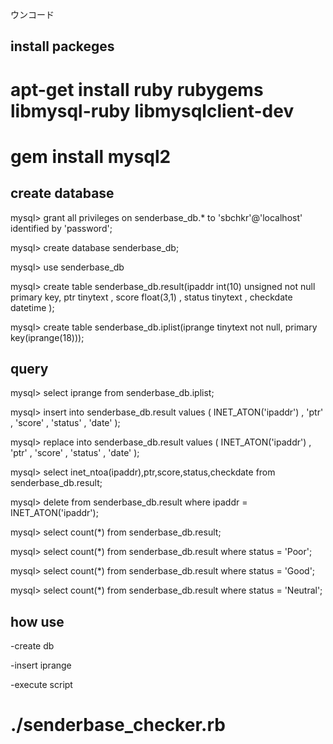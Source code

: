 ウンコード

 install packeges
------------------

 # apt-get install ruby rubygems libmysql-ruby libmysqlclient-dev

 # gem install mysql2

 create database
------------------

 mysql> grant all privileges on senderbase_db.* to 'sbchkr'@'localhost' identified by 'password'; 

 mysql> create database senderbase_db;

 mysql> use senderbase_db

 mysql> create table senderbase_db.result(ipaddr int(10) unsigned not null primary key, ptr tinytext , score float(3,1) , status tinytext , checkdate datetime );

 mysql> create table senderbase_db.iplist(iprange tinytext not null, primary key(iprange(18)));


 query
------------------

 mysql> select iprange from senderbase_db.iplist;

 mysql> insert into senderbase_db.result values ( INET_ATON('ipaddr') , 'ptr' , 'score' , 'status' , 'date' );

 mysql> replace into senderbase_db.result values ( INET_ATON('ipaddr') , 'ptr' , 'score' , 'status' , 'date' );

 mysql> select inet_ntoa(ipaddr),ptr,score,status,checkdate  from senderbase_db.result;

 mysql> delete from senderbase_db.result where ipaddr = INET_ATON('ipaddr');

 mysql> select count(*) from senderbase_db.result;


 mysql> select count(*) from senderbase_db.result where status = 'Poor';

 mysql> select count(*) from senderbase_db.result where status = 'Good';

 mysql> select count(*) from senderbase_db.result where status = 'Neutral';


how use
------------------

-create db

-insert iprange

-execute script

 # ./senderbase_checker.rb


